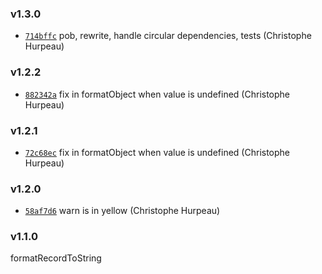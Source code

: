 ### v1.3.0

- [`714bffc`](https://github.com/nightingalejs/nightingale-formatter/commit/714bffca41bedfeb93975237efa19d2dcc881e30) pob, rewrite, handle circular dependencies, tests (Christophe Hurpeau)

### v1.2.2

- [`882342a`](https://github.com/nightingalejs/nightingale-formatter/commit/882342a66de2e6b7839009564135c3c590f79b5c) fix in formatObject when value is undefined (Christophe Hurpeau)

### v1.2.1

- [`72c68ec`](https://github.com/nightingalejs/nightingale-formatter/commit/72c68ecd654b21123a066d4b75b49933a3a3f55b) fix in formatObject when value is undefined (Christophe Hurpeau)

### v1.2.0

- [`58af7d6`](https://github.com/nightingalejs/nightingale-formatter/commit/58af7d61ac518d0f28d26d969d183c465daa6fde) warn is in yellow (Christophe Hurpeau)

### v1.1.0

formatRecordToString
